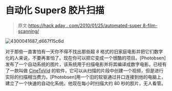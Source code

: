 # 自动化 Super8 胶片扫描

> 原文:[https://hack aday . com/2010/01/25/automated-super 8-film-scanning/](https://hackaday.com/2010/01/25/automated-super8-film-scanning/)

![](../Images/dfbddc9e8cf4fd783388516c0e9d480b.png "4300041687_d667f15c6d")

对于那些一直害怕有一天你不得不找出那些超 8 格式的旧家庭电影并把它们数字化的人来说，不要再害怕了。现在你可以把它变成一个很酷的项目。[Photobsen]发布了一个自动系统的图片，该系统用于扫描电影并将其编译成数字电影。已经有了一款叫做 [CineToVid](http://hosting.aktionspotenzial.de/CineToVidWiki/index.php/Hauptseite) 的软件，它可以从扫描的片段中创建一个视频，但是进行实际的扫描相当费力。[Photobsen]用一个旧的软驱通过并口连接到他的电脑上，建立了一个快速的自动化系统。他现在每小时扫描大约 80 秒的胶片，无人看管。